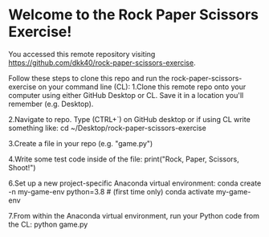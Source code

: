 # Welcome to the Rock Paper Scissors Exercise!
You accessed this remote repository visiting https://github.com/dkk40/rock-paper-scissors-exercise. 

Follow these steps to clone this repo and run the rock-paper-scissors-exercise on your command line (CL):
  1.Clone this remote repo onto your computer using either GitHub Desktop or CL. Save it in a location you'll remember (e.g.     Desktop). 
  
  2.Navigate to repo. Type (CTRL+`) on GitHub desktop or if using CL write something like: 
      cd ~/Desktop/rock-paper-scissors-exercise 
  
  3.Create a file in your repo (e.g. "game.py")
  
  4.Write some test code inside of the file: 
      print("Rock, Paper, Scissors, Shoot!")
 
 6.Set up a new project-specific Anaconda virtual environment:
     conda create -n my-game-env python=3.8 # (first time only)
     conda activate my-game-env
     
  7.From within the Anaconda virtual environment, run your Python code from the CL:
     python game.py
     




 

